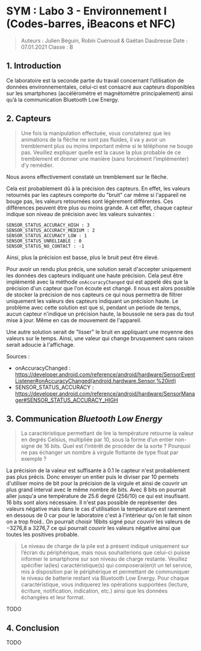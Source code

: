 # SYM : Labo 3 - Environnement I (Codes-barres, iBeacons et NFC)

> Auteurs : Julien Béguin, Robin Cuénoud & Gaëtan Daubresse
> Date : 07.01.2021
> Classe : B

## 1. Introduction

Ce laboratoire est la seconde partie du travail concernant l’utilisation de données environnementales, celui-ci est consacré aux capteurs disponibles sur les smartphones (accéléromètre et magnétomètre principalement) ainsi qu’à la communication Bluetooth Low Energy.

## 2. Capteurs

> Une fois la manipulation effectuée, vous constaterez que les animations de la flèche ne sont pas fluides, il va y avoir un tremblement plus ou moins important même si le téléphone ne bouge pas. Veuillez expliquer quelle est la cause la plus probable de ce tremblement et donner une manière (sans forcément l’implémenter) d’y remédier.

Nous avons effectivement constaté un tremblement sur le flèche. 

Cela est probablement dû à la précision des capteurs. En effet, les valeurs retournés par les capteurs comporte du "bruit" car même si l'appareil ne bouge pas, les valeurs retournées sont légèrement différentes. Ces différences peuvent être plus ou moins grande. A cet effet, chaque capteur indique son niveau de précision avec les valeurs suivantes :

```
SENSOR_STATUS_ACCURACY_HIGH : 3
SENSOR_STATUS_ACCURACY_MEDIUM : 2
SENSOR_STATUS_ACCURACY_LOW : 1
SENSOR_STATUS_UNRELIABLE : 0
SENSOR_STATUS_NO_CONTACT : -1
```

Ainsi, plus la précision est basse, plus le bruit peut être élevé.

Pour avoir un rendu plus précis, une solution serait d'accepter uniquement les données des capteurs indiquant une haute précision. Cela peut être implémenté avec la méthode `onAccuracyChanged` qui est appelé dès que la précision d'un capteur que l'on écoute est changé. Il nous est alors possible de stocker la précision de nos capteurs ce qui nous permettra de filtrer uniquement les valeurs des capteurs indiquant un précision haute. Le problème avec cette solution est que si, pendant un periode de temps, aucun capteur n'indique un précision haute, la boussole ne sera pas du tout mise à jour. Même en cas de mouvement de l'appareil.

Une autre solution serait de "lisser" le bruit en appliquant une moyenne des valeurs sur le temps. Ainsi, une valeur qui change brusquement sans raison serait adoucie à l'affichage. 



Sources :

- onAccuracyChanged : https://developer.android.com/reference/android/hardware/SensorEventListener#onAccuracyChanged(android.hardware.Sensor,%20int)
- SENSOR_STATUS_ACCURACY : https://developer.android.com/reference/android/hardware/SensorManager#SENSOR_STATUS_ACCURACY_HIGH



## 3. Communication *Bluetooth Low Energy*

> La caractéristique permettant de lire la température retourne la valeur en degrés Celsius, multipliée par 10, sous la forme d’un entier non-signé de 16 bits. Quel est l’intérêt de procéder de la sorte ? Pourquoi ne pas échanger un nombre à virgule flottante de type float par exemple ?

La précision de la valeur est suffisante à 0.1 le capteur n'est probablement pas plus précis. Donc envoyer un entier puis le diviser par 10 permets d'utiliser moins de bit pour la précision de la virgule et ainsi de couvrir un plus grand interval avec le même nombre de bits. 
Avec 8 bits on pourrait aller jusqu'a une température de 25.6 degré (256/10) ce qui est insufisant. 16 bits sont alors nécessaire. Il n'est pas possible de représenter des valeurs négative mais dans le cas d'utilisation la température est rarement en dessous de 0 car pour le laboratoire c'est à l'intérieur qu'on le fait sinon on a trop froid.. On pourrait choisir 16bits signé pour couvrir les valeurs de −3276,8 a 3276,7 ce qui pourrait couvrir les valeurs négative ainsi que toutes les positives probable. 


> Le niveau de charge de la pile est à présent indiqué uniquement sur l’écran du périphérique, mais nous souhaiterions que celui-ci puisse informer le smartphone sur son niveau de charge restante. Veuillez spécifier la(les) caractéristique(s) qui composerai(en)t un tel service, mis à disposition par le périphérique et permettant de communiquer le niveau de batterie restant via Bluetooth Low Energy. Pour chaque caractéristique, vous indiquerez les opérations supportées (lecture, écriture, notification, indication, etc.) ainsi que les données échangées et leur format.

TODO


## 4. Conclusion

TODO
